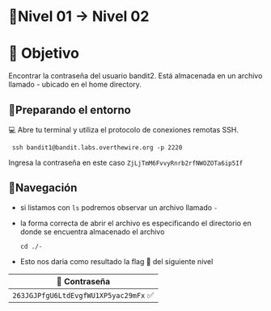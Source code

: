 # 🧩Nivel 01 → Nivel 02

# 🎯 Objetivo 

Encontrar la contraseña del usuario bandit2. Está almacenada en un archivo llamado - ubicado en el home directory.

## 🧭Preparando el entorno
💻 Abre tu terminal y utiliza el protocolo de conexiones remotas SSH. 

     ssh bandit1@bandit.labs.overthewire.org -p 2220

Ingresa la contraseña en este caso <code>ZjLjTmM6FvvyRnrb2rfNWOZOTa6ip5If</code>

## 🧭Navegación 
- si listamos con <code>ls</code> podremos observar un archivo llamado <code>-</code>

- la forma correcta de abrir el archivo es especificando el directorio en donde se encuentra almacenado el archivo

  `cd ./-`

- Esto nos daria como resultado la flag 🚩 del siguiente nivel

<div align="center">

| 🔐 Contraseña |
|:-------------:|
| `263JGJPfgU6LtdEvgfWU1XP5yac29mFx` ✅ |

</div>
